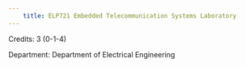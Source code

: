 ```yaml
---
    title: ELP721 Embedded Telecommunication Systems Laboratory
---
```

Credits: 3 (0-1-4)

Department: Department of Electrical Engineering

